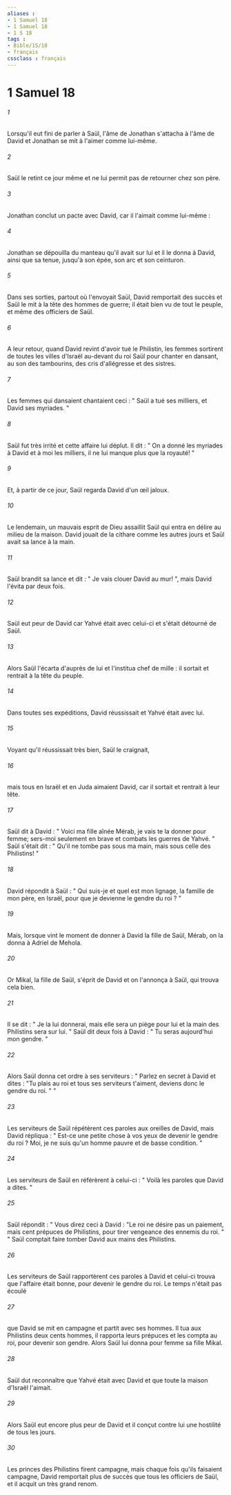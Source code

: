 ```yaml
---
aliases : 
- 1 Samuel 18
- 1 Samuel 18
- 1 S 18
tags : 
- Bible/1S/18
- français
cssclass : français
---
```


# 1 Samuel 18

###### 1
Lorsqu'il eut fini de parler à Saül, l'âme de Jonathan s'attacha à l'âme de David et Jonathan se mit à l'aimer comme lui-même. 
###### 2
Saül le retint ce jour même et ne lui permit pas de retourner chez son père. 
###### 3
Jonathan conclut un pacte avec David, car il l'aimait comme lui-même : 
###### 4
Jonathan se dépouilla du manteau qu'il avait sur lui et il le donna à David, ainsi que sa tenue, jusqu'à son épée, son arc et son ceinturon. 
###### 5
Dans ses sorties, partout où l'envoyait Saül, David remportait des succès et Saül le mit à la tête des hommes de guerre; il était bien vu de tout le peuple, et même des officiers de Saül. 
###### 6
A leur retour, quand David revint d'avoir tué le Philistin, les femmes sortirent de toutes les villes d'Israël au-devant du roi Saül pour chanter en dansant, au son des tambourins, des cris d'allégresse et des sistres. 
###### 7
Les femmes qui dansaient chantaient ceci : " Saül a tué ses milliers, et David ses myriades. " 
###### 8
Saül fut très irrité et cette affaire lui déplut. Il dit : " On a donné les myriades à David et à moi les milliers, il ne lui manque plus que la royauté! " 
###### 9
Et, à partir de ce jour, Saül regarda David d'un œil jaloux. 
###### 10
Le lendemain, un mauvais esprit de Dieu assaillit Saül qui entra en délire au milieu de la maison. David jouait de la cithare comme les autres jours et Saül avait sa lance à la main. 
###### 11
Saül brandit sa lance et dit : " Je vais clouer David au mur! ", mais David l'évita par deux fois. 
###### 12
Saül eut peur de David car Yahvé était avec celui-ci et s'était détourné de Saül. 
###### 13
Alors Saül l'écarta d'auprès de lui et l'institua chef de mille : il sortait et rentrait à la tête du peuple. 
###### 14
Dans toutes ses expéditions, David réussissait et Yahvé était avec lui. 
###### 15
Voyant qu'il réussissait très bien, Saül le craignait, 
###### 16
mais tous en Israël et en Juda aimaient David, car il sortait et rentrait à leur tête. 
###### 17
Saül dit à David : " Voici ma fille aînée Mérab, je vais te la donner pour femme; sers-moi seulement en brave et combats les guerres de Yahvé. " Saül s'était dit : " Qu'il ne tombe pas sous ma main, mais sous celle des Philistins! " 
###### 18
David répondit à Saül : " Qui suis-je et quel est mon lignage, la famille de mon père, en Israël, pour que je devienne le gendre du roi ? " 
###### 19
Mais, lorsque vint le moment de donner à David la fille de Saül, Mérab, on la donna à Adriel de Mehola. 
###### 20
Or Mikal, la fille de Saül, s'éprit de David et on l'annonça à Saül, qui trouva cela bien. 
###### 21
Il se dit : " Je la lui donnerai, mais elle sera un piège pour lui et la main des Philistins sera sur lui. " Saül dit deux fois à David : " Tu seras aujourd'hui mon gendre. " 
###### 22
Alors Saül donna cet ordre à ses serviteurs : " Parlez en secret à David et dites : "Tu plais au roi et tous ses serviteurs t'aiment, deviens donc le gendre du roi. " " 
###### 23
Les serviteurs de Saül répétèrent ces paroles aux oreilles de David, mais David répliqua : " Est-ce une petite chose à vos yeux de devenir le gendre du roi ? Moi, je ne suis qu'un homme pauvre et de basse condition. " 
###### 24
Les serviteurs de Saül en référèrent à celui-ci : " Voilà les paroles que David a dites. " 
###### 25
Saül répondit : " Vous direz ceci à David : "Le roi ne désire pas un paiement, mais cent prépuces de Philistins, pour tirer vengeance des ennemis du roi. " " Saül comptait faire tomber David aux mains des Philistins. 
###### 26
Les serviteurs de Saül rapportèrent ces paroles à David et celui-ci trouva que l'affaire était bonne, pour devenir le gendre du roi. Le temps n'était pas écoulé 
###### 27
que David se mit en campagne et partit avec ses hommes. Il tua aux Philistins deux cents hommes, il rapporta leurs prépuces et les compta au roi, pour devenir son gendre. Alors Saül lui donna pour femme sa fille Mikal. 
###### 28
Saül dut reconnaître que Yahvé était avec David et que toute la maison d'Israël l'aimait. 
###### 29
Alors Saül eut encore plus peur de David et il conçut contre lui une hostilité de tous les jours. 
###### 30
Les princes des Philistins firent campagne, mais chaque fois qu'ils faisaient campagne, David remportait plus de succès que tous les officiers de Saül, et il acquit un très grand renom. 
